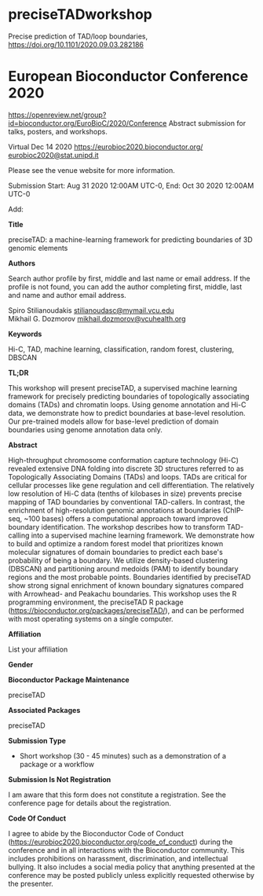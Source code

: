 # preciseTADworkshop

Precise prediction of TAD/loop boundaries, https://doi.org/10.1101/2020.09.03.282186


# European Bioconductor Conference 2020
https://openreview.net/group?id=bioconductor.org/EuroBioC/2020/Conference
Abstract submission for talks, posters, and workshops.

Virtual  Dec 14 2020  https://eurobioc2020.bioconductor.org/  eurobioc2020@stat.unipd.it

Please see the venue website for more information.

Submission Start: Aug 31 2020 12:00AM UTC-0, End: Oct 30 2020 12:00AM UTC-0

Add: 

**Title**

<!--A workshop for leveraging functional genomic annotations to--> preciseTAD: a machine-learning framework for predicting boundaries of 3D genomic elements

**Authors**

Search author profile by first, middle and last name or email address. If the profile is not found, you can add the author completing first, middle, last and name and author email address.

Spiro Stilianoudakis stilianoudasc@mymail.vcu.edu  
Mikhail G. Dozmorov mikhail.dozmorov@vcuhealth.org

**Keywords**

Hi-C, TAD, machine learning, classification, random forest, clustering, DBSCAN

**TL;DR**

This workshop will present preciseTAD, a supervised machine learning framework for precisely predicting boundaries of topologically associating domains (TADs) and chromatin loops. Using genome annotation and Hi-C data, we demonstrate how to predict boundaries at base-level resolution. Our pre-trained models allow for base-level prediction of domain boundaries using genome annotation data only.

**Abstract**

High-throughput chromosome conformation capture technology (Hi-C) revealed extensive DNA folding into discrete 3D structures referred to as Topologically Associating Domains (TADs) and loops.  TADs are critical for cellular processes like gene regulation and cell differentiation. The relatively low resolution of Hi-C data (tenths of kilobases in size) prevents precise mapping of TAD boundaries by conventional TAD-callers. In contrast, the enrichment of high-resolution genomic annotations at boundaries (ChIP-seq, ~100 bases) offers a computational approach toward improved boundary identification. The workshop describes how to transform TAD-calling into a supervised machine learning framework. We demonstrate how to build and optimize a random forest model that prioritizes known molecular signatures of domain boundaries to predict each base's probability of being a boundary. We utilize density-based clustering (DBSCAN) and partitioning around medoids (PAM) to identify boundary regions and the most probable points. Boundaries identified by preciseTAD show strong signal enrichment of known boundary signatures compared with Arrowhead- and Peakachu boundaries. This workshop uses the R programming environment, the preciseTAD R package (https://bioconductor.org/packages/preciseTAD/), and can be performed with most operating systems on a single computer.

**Affiliation**

List your affiliation

**Gender**

**Bioconductor Package Maintenance**

preciseTAD

**Associated Packages**

preciseTAD

**Submission Type**

- Short workshop (30 - 45 minutes) such as a demonstration of a package or a workflow

**Submission Is Not Registration**

I am aware that this form does not constitute a registration. See the conference page for details about the registration.

**Code Of Conduct**

I agree to abide by the Bioconductor Code of Conduct (https://eurobioc2020.bioconductor.org/code_of_conduct) during the conference and in all interactions with the Bioconductor community. This includes prohibitions on harassment, discrimination, and intellectual bullying. It also includes a social media policy that anything presented at the conference may be posted publicly unless explicitly requested otherwise by the presenter.
